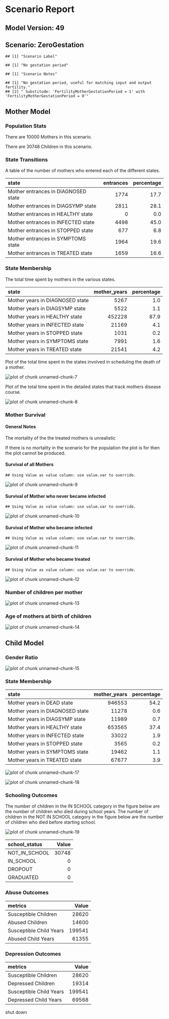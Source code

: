 # Scenario Report




## Model Version: 49
## Scenario: ZeroGestation

```
## [1] "Scenario Label"
```

```
## [1] "No gestation period"
```

```
## [1] "Scenario Notes"
```

```
## [1] "No gestation period, useful for matching input and output fertility."                       
## [2] " Substitude: 'FertilityMotherGestationPeriod = 1' with 'FertilityMotherGestationPeriod = 0'"
```

## Mother Model

### Population Stats


There are 10000 Mothers in this scenario.

There are 30748 Children in this scenario.

### State Transitions

A table of the number of mothers who entered each of the different states.


|state                               | entrances| percentage|
|:-----------------------------------|---------:|----------:|
|Mother entrances in DIAGNOSED state |      1774|       17.7|
|Mother entrances in DIAGSYMP state  |      2811|       28.1|
|Mother entrances in HEALTHY state   |         0|        0.0|
|Mother entrances in INFECTED state  |      4498|       45.0|
|Mother entrances in STOPPED state   |       677|        6.8|
|Mother entrances in SYMPTOMS state  |      1964|       19.6|
|Mother entrances in TREATED state   |      1659|       16.6|

### State Membership

The total time spent by mothers in the various states.


|state                           | mother_years| percentage|
|:-------------------------------|------------:|----------:|
|Mother years in DIAGNOSED state |         5267|        1.0|
|Mother years in DIAGSYMP state  |         5522|        1.1|
|Mother years in HEALTHY state   |       452228|       87.9|
|Mother years in INFECTED state  |        21169|        4.1|
|Mother years in STOPPED state   |         1031|        0.2|
|Mother years in SYMPTOMS state  |         7991|        1.6|
|Mother years in TREATED state   |        21541|        4.2|

Plot of the total time spent in the states involved in scheduling the death of a mother.

![plot of chunk unnamed-chunk-7](figure/ZeroGestation/unnamed-chunk-7.png) 

Plot of the total time spent in the detailed states that track mothers disease course.

![plot of chunk unnamed-chunk-8](figure/ZeroGestation/unnamed-chunk-8.png) 

### Mother Survival

#### General Notes

The mortality of the the treated mothers is unrealistic

If there is no mortality in the scenario for the population the plot is for then the plot cannot be produced.

#### Survival of all Mothers


```
## Using Value as value column: use value.var to override.
```

![plot of chunk unnamed-chunk-9](figure/ZeroGestation/unnamed-chunk-9.png) 

#### Survival of Mother who never became infected


```
## Using Value as value column: use value.var to override.
```

![plot of chunk unnamed-chunk-10](figure/ZeroGestation/unnamed-chunk-10.png) 

#### Survival of Mother who became infected


```
## Using Value as value column: use value.var to override.
```

![plot of chunk unnamed-chunk-11](figure/ZeroGestation/unnamed-chunk-11.png) 

#### Survival of Mother who became treated


```
## Using Value as value column: use value.var to override.
```

![plot of chunk unnamed-chunk-12](figure/ZeroGestation/unnamed-chunk-12.png) 

### Number of children per mother

![plot of chunk unnamed-chunk-13](figure/ZeroGestation/unnamed-chunk-13.png) 

### Age of mothers at birth of children

![plot of chunk unnamed-chunk-14](figure/ZeroGestation/unnamed-chunk-14.png) 

## Child Model

### Gender Ratio

![plot of chunk unnamed-chunk-15](figure/ZeroGestation/unnamed-chunk-15.png) 

### State Membership


|state                           | mother_years| percentage|
|:-------------------------------|------------:|----------:|
|Mother years in DEAD state      |       946553|       54.2|
|Mother years in DIAGNOSED state |        11278|        0.6|
|Mother years in DIAGSYMP state  |        11989|        0.7|
|Mother years in HEALTHY state   |       653565|       37.4|
|Mother years in INFECTED state  |        33022|        1.9|
|Mother years in STOPPED state   |         3565|        0.2|
|Mother years in SYMPTOMS state  |        19462|        1.1|
|Mother years in TREATED state   |        67677|        3.9|

![plot of chunk unnamed-chunk-17](figure/ZeroGestation/unnamed-chunk-17.png) 

![plot of chunk unnamed-chunk-18](figure/ZeroGestation/unnamed-chunk-18.png) 

### Schooling Outcomes

The number of children in the IN SCHOOL category in the figure below are the number of children who died during school years. The number of children in the NOT IN SCHOOL category in the figure below are the number of children who died before starting school. 

![plot of chunk unnamed-chunk-19](figure/ZeroGestation/unnamed-chunk-19.png) 


|school_status | Value|
|:-------------|-----:|
|NOT_IN_SCHOOL | 30748|
|IN_SCHOOL     |     0|
|DROPOUT       |     0|
|GRADUATED     |     0|

### Abuse Outcomes


|metrics                 |  Value|
|:-----------------------|------:|
|Susceptible Children    |  28620|
|Abused Children         |  14600|
|Susceptible Child Years | 199541|
|Abused Child Years      |  61355|

### Depression Outcomes


|metrics                 |  Value|
|:-----------------------|------:|
|Susceptible Children    |  28620|
|Depressed Children      |  19314|
|Susceptible Child Years | 199541|
|Depressed Child Years   |  69568|

shut down



